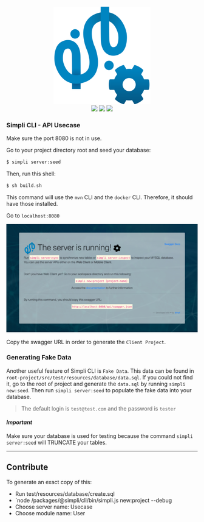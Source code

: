 <p align="center">
  <img alt="Simpli CLI" src="https://raw.githubusercontent.com/simplitech/simpli-cli/master/logo.png" width="256" height="256">
  <br>
  <a href="https://www.npmjs.com/package/@simpli/cli"><img src="https://img.shields.io/npm/v/@simpli/cli.svg"></a>
  <a href="https://www.npmjs.com/package/@simpli/cli"><img src="https://img.shields.io/npm/dt/@simpli/cli.svg"></a>
  <a href="https://www.npmjs.com/package/@simpli/cli"><img src="https://img.shields.io/npm/l/@simpli/cli.svg"></a>
</p>

### Simpli CLI - API Usecase

Make sure the port 8080 is not in use.

Go to your project directory root and seed your database:

```sh
$ simpli server:seed
```

Then, run this shell:

```sh
$ sh build.sh
```

This command will use the `mvn` CLI and the `docker` CLI.
Therefore, it should have those installed.

Go to `localhost:8080`

![Server Running](https://raw.githubusercontent.com/simplitech/simpli-cli/master/docs/img/server-img3.png)

Copy the swagger URL in order to generate the `Client Project`.

### Generating Fake Data

Another useful feature of Simpli CLI is `Fake Data`. This data can be found in `root-project/src/test/resources/database/data.sql`.
If you could not find it, go to the root of project and generate the `data.sql` by running `simpli new:seed`. Then run `simpli server:seed` to populate the fake data into your database.

> The default login is `test@test.com` and the password is `tester`

#### _Important_

Make sure your database is used for testing because the command `simpli server:seed` will TRUNCATE your tables.

---

## Contribute
To generate an exact copy of this:
- Run test/resources/database/create.sql
- `node <simpli-cli folder>/packages/@simpli/cli/bin/simpli.js new:project <simplicli-apiusecase folder> --debug
- Choose server name: Usecase
- Choose module name: User
